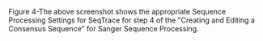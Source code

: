 Figure 4-The above screenshot shows the appropriate Sequence Processing Settings for SeqTrace for step 4 of the "Creating and Editing a Consensus Sequence" for Sanger Sequence Processing. 